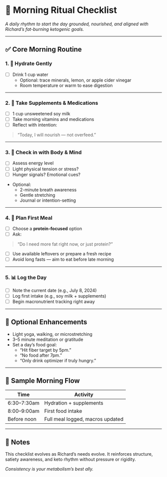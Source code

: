 # 🌅 Morning Ritual Checklist  
*A daily rhythm to start the day grounded, nourished, and aligned with Richard’s fat-burning ketogenic goals.*

---

## ✅ Core Morning Routine

### 1. 🌊 Hydrate Gently
- [ ] Drink 1 cup water  
  - Optional: trace minerals, lemon, or apple cider vinegar  
  - Room temperature or warm to ease digestion  

---

### 2. 💊 Take Supplements & Medications
- [ ] 1 cup unsweetened soy milk  
- [ ] Take morning vitamins and medications  
- [ ] Reflect with intention:
> “Today, I will nourish — not overfeed.”

---

### 3. 🧠 Check in with Body & Mind
- [ ] Assess energy level  
- [ ] Light physical tension or stress?  
- [ ] Hunger signals? Emotional cues?  
- Optional:  
  - 2-minute breath awareness  
  - Gentle stretching  
  - Journal or intention-setting

---

### 4. 🍳 Plan First Meal
- [ ] Choose a **protein-focused** option  
- [ ] Ask:
> “Do I need more fat right now, or just protein?”  
- [ ] Use available leftovers or prepare a fresh recipe  
- [ ] Avoid long fasts — aim to eat before late morning

---

### 5. 📊 Log the Day
- [ ] Note the current date (e.g., July 8, 2024)  
- [ ] Log first intake (e.g., soy milk + supplements)  
- [ ] Begin macronutrient tracking right away

---

## 🧭 Optional Enhancements

- Light yoga, walking, or microstretching  
- 3–5 minute meditation or gratitude  
- Set a day’s food goal:
  - “Hit fiber target by 5pm.”
  - “No food after 7pm.”
  - “Only drink optimizer if truly hungry.”

---

## 🧾 Sample Morning Flow

| Time        | Activity                       |
|-------------|--------------------------------|
| 6:30–7:30am | Hydration + supplements  
| 8:00–9:00am | First food intake  
| Before noon | Full meal logged, macros updated  

---

## 🔄 Notes

This checklist evolves as Richard’s needs evolve. It reinforces structure, satiety awareness, and keto rhythm without pressure or rigidity.

*Consistency is your metabolism’s best ally.*
